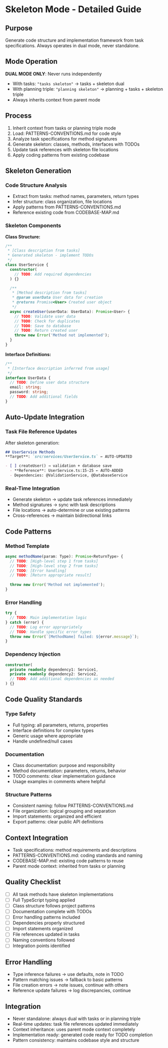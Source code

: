 # Skeleton Mode - Detailed Guide

## Purpose
Generate code structure and implementation framework from task specifications. Always operates in dual mode, never standalone.

## Mode Operation
**DUAL MODE ONLY**: Never runs independently
- With tasks: `"tasks skeleton"` → tasks + skeleton dual
- With planning triple: `"planning skeleton"` → planning + tasks + skeleton triple
- Always inherits context from parent mode

## Process
1. Inherit context from tasks or planning triple mode
2. Load: PATTERNS-CONVENTIONS.md for code style
3. Analyze task specifications for method signatures
4. Generate skeleton: classes, methods, interfaces with TODOs
5. Update task references with skeleton file locations
6. Apply coding patterns from existing codebase

## Skeleton Generation

### Code Structure Analysis
- Extract from tasks: method names, parameters, return types
- Infer structure: class organization, file locations
- Apply patterns from PATTERNS-CONVENTIONS.md
- Reference existing code from CODEBASE-MAP.md

### Skeleton Components

**Class Structure:**
```typescript
/**
 * [Class description from tasks]
 * Generated skeleton - implement TODOs
 */
class UserService {
  constructor(
    // TODO: Add required dependencies
  ) {}

  /**
   * [Method description from tasks]
   * @param userData User data for creation
   * @returns Promise<User> Created user object
   */
  async createUser(userData: UserData): Promise<User> {
    // TODO: Validate user data
    // TODO: Check for duplicates
    // TODO: Save to database
    // TODO: Return created user
    throw new Error('Method not implemented');
  }
}
```

**Interface Definitions:**
```typescript
/**
 * [Interface description inferred from usage]
 */
interface UserData {
  // TODO: Define user data structure
  email: string;
  password: string;
  // TODO: Add additional fields
}
```

## Auto-Update Integration

### Task File Reference Updates
After skeleton generation:
```markdown
## UserService Methods
**Target**: `src/services/UserService.ts` ← AUTO-UPDATED

- [ ] createUser() → validation + database save
  - **Reference**: UserService.ts:15-25 ← AUTO-ADDED
  - Dependencies: @ValidationService, @DatabaseService
```

### Real-Time Integration
- Generate skeleton → update task references immediately
- Method signatures → sync with task descriptions
- File locations → auto-determine or use existing patterns
- Cross-references → maintain bidirectional links

## Code Patterns

### Method Template
```typescript
async methodName(param: Type): Promise<ReturnType> {
  // TODO: [High-level step 1 from tasks]
  // TODO: [High-level step 2 from tasks]
  // TODO: [Error handling]
  // TODO: [Return appropriate result]
  
  throw new Error('Method not implemented');
}
```

### Error Handling
```typescript
try {
  // TODO: Main implementation logic
} catch (error) {
  // TODO: Log error appropriately
  // TODO: Handle specific error types
  throw new Error(`[MethodName] failed: ${error.message}`);
}
```

### Dependency Injection
```typescript
constructor(
  private readonly dependency1: Service1,
  private readonly dependency2: Service2,
  // TODO: Add additional dependencies as needed
) {}
```

## Code Quality Standards

### Type Safety
- Full typing: all parameters, returns, properties
- Interface definitions for complex types
- Generic usage where appropriate
- Handle undefined/null cases

### Documentation
- Class documentation: purpose and responsibility
- Method documentation: parameters, returns, behavior
- TODO comments: clear implementation guidance
- Usage examples in comments where helpful

### Structure Patterns
- Consistent naming: follow PATTERNS-CONVENTIONS.md
- File organization: logical grouping and separation
- Import statements: organized and efficient
- Export patterns: clear public API definitions

## Context Integration
- Task specifications: method requirements and descriptions
- PATTERNS-CONVENTIONS.md: coding standards and naming
- CODEBASE-MAP.md: existing code patterns to reuse
- Parent mode context: inherited from tasks or planning

## Quality Checklist
- [ ] All task methods have skeleton implementations
- [ ] Full TypeScript typing applied
- [ ] Class structure follows project patterns
- [ ] Documentation complete with TODOs
- [ ] Error handling patterns included
- [ ] Dependencies properly structured
- [ ] Import statements organized
- [ ] File references updated in tasks
- [ ] Naming conventions followed
- [ ] Integration points identified

## Error Handling
- Type inference failures → use defaults, note in TODO
- Pattern matching issues → fallback to basic patterns
- File creation errors → note issues, continue with others
- Reference update failures → log discrepancies, continue

## Integration
- Never standalone: always dual with tasks or in planning triple
- Real-time updates: task file references updated immediately
- Context inheritance: uses parent mode context completely
- Implementation ready: generated code ready for TODO completion
- Pattern consistency: maintains codebase style and structure